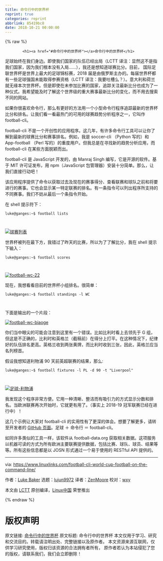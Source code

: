 ```yaml
---
title: 命令行中的世界杯
reprint: true
categories: reprint
abbrlink: 85419bc8
date: 2018-10-21 00:00:00
---
```


{% raw %}

            <h1><a href="#命令行中的世界杯"></a>命令行中的世界杯</h1>
<p>足球始终在我们身边。即使我们国家的队伍已经出局（LCTT 译注：显然这不是指我们国家，因为我们根本没有入局……），我还是想知道球赛比分。目前， 国际足联世界杯是世界上最大的足球锦标赛，2018 届是由俄罗斯主办的。每届世界杯都有一些足球强国未能取得参赛资格（LCTT 译注：我要吐槽么？）。意大利和荷兰就无缘本次世界杯。但是即使在未参加比赛的国家，追踪关注最新比分也成为了一种仪式。我希望能及时了解这个世界级的重大赛事最新比分的变化，而不用去搜索不同的网站。</p>
<p>如果你很喜欢命令行，那么有更好的方法用一个小型命令行程序追踪最新的世界杯比分和排名。让我们看一看最热门的可用的球赛趋势分析程序之一，它叫作 football-cli。</p>
<p>football-cli 不是一个开创性的应用程序。这几年，有许多命令行工具可以让你了解到最新的球赛比分和赛事排名。例如，我是 soccer-cli （Python 写的）和 App-football （Perl 写的）的重度用户。但我总是在寻找新的趋势分析应用，而 football-cli 在某些方面脱颖而出。</p>
<p>football-cli 是 JavaScript 开发的，由 Manraj Singh 编写，它是开源的软件。基于 MIT 许可证发布，用 npm（JavaScript 包管理器）安装十分简单。那么，让我们直接行动吧！</p>
<p>该应用程序提供了命令以获取过去及现在的赛事得分、查看联赛和球队之前和将要进行的赛事。它也会显示某一特定联赛的排名。有一条指令可以列出程序所支持的不同赛事。我们不妨从最后一个条指令开始。</p>
<p>在 shell 提示符下：</p>
<pre><code class="hljs elixir">luke<span class="hljs-variable">@ganges</span><span class="hljs-symbol">:~</span><span class="hljs-variable">$ </span>football lists

</code></pre><p><a href="https://camo.githubusercontent.com/77d70483050c079b9d9cd6035e8d7ca1cfc88cbc/68747470733a2f2f69322e77702e636f6d2f7777772e6c696e75786c696e6b732e636f6d2f77702d636f6e74656e742f75706c6f6164732f323031382f30362f666f6f7462616c6c2d6c697374732e706e673f726573697a653d3539352532433639362673736c3d31"><img src="https://p0.ssl.qhimg.com/t01c776e73e601ba899.png" alt="球赛列表"></a></p>
<p>世界杯被列在最下方，我错过了昨天的比赛，所以为了了解比分，我在 shell 提示下输入：</p>
<pre><code class="hljs elixir">luke<span class="hljs-variable">@ganges</span><span class="hljs-symbol">:~</span><span class="hljs-variable">$ </span>football scores

</code></pre><p><a href="https://camo.githubusercontent.com/325079f86a8c7097b0ea82c37a7d3ddf73f77d40/68747470733a2f2f69322e77702e636f6d2f7777772e6c696e75786c696e6b732e636f6d2f77702d636f6e74656e742f75706c6f6164732f323031382f30362f666f6f7462616c6c2d77632d32322e706e673f726573697a653d36333425324337352673736c3d31"><img src="https://p0.ssl.qhimg.com/t01d89557c7c2274a60.png" alt="football-wc-22"></a></p>
<p>现在，我想看看目前的世界杯小组排名。很简单：</p>
<pre><code class="hljs elixir">luke<span class="hljs-variable">@ganges</span><span class="hljs-symbol">:~</span><span class="hljs-variable">$ </span>football standings -l WC

</code></pre><p>下面是输出的一个片段：</p>
<p><a href="https://camo.githubusercontent.com/05f467417c81c19880350628693f8f6ced857f85/68747470733a2f2f69302e77702e636f6d2f7777772e6c696e75786c696e6b732e636f6d2f77702d636f6e74656e742f75706c6f6164732f323031382f30362f666f6f7462616c6c2d77632d7461626c652e706e673f726573697a653d3735302532433538312673736c3d31"><img src="https://p0.ssl.qhimg.com/t0140b1f0f2e1057d64.png" alt="football-wc-biaoge"></a></p>
<p>你们当中眼尖的可能会注意到这里有一个错误。比如比利时看上去领先于 G 组，但这是不正确的，比利时和英格兰（截稿前）在得分上打平。在这种情况下，纪律好的队伍排名更高。英格兰收到两张黄牌，而比利时收到三张，因此，英格兰应当名列榜首。</p>
<p>假设我想知道利物浦 90 天前英超联赛的结果，那么:</p>
<pre><code class="hljs elixir">luke<span class="hljs-variable">@ganges</span><span class="hljs-symbol">:~</span><span class="hljs-variable">$ </span>football fixtures -l PL -d <span class="hljs-number">90</span> -t <span class="hljs-string">"Liverpool"</span>

</code></pre><p><a href="https://camo.githubusercontent.com/87aabfd18c658c2b4ee389412d40cd086fffa6a7/68747470733a2f2f69312e77702e636f6d2f7777772e6c696e75786c696e6b732e636f6d2f77702d636f6e74656e742f75706c6f6164732f323031382f30362f666f6f7462616c6c2d4c69766572706f6f6c2e706e673f726573697a653d3734392532433133312673736c3d31"><img src="https://p0.ssl.qhimg.com/t019d819a503281ff31.png" alt="足球-利物浦"></a></p>
<p>我发现这个程序非常方便。它用一种清晰、整洁而有吸引力的方式显示分数和排名。当欧洲联赛再次开始时，它就更有用了。（事实上 2018-19 冠军联赛已经在进行中）！</p>
<p>这几个示例让大家对 football-cli 的实用性有了更深的体会。想要了解更多，请转至开发者的 <a href="https://github.com/ManrajGrover/football-cli">GitHub 页面</a>。足球 ＋ 命令行 ＝ football-cli。</p>
<p>如同许多类似的工具一样，该软件从 football-data.org 获取相关数据。这项服务以机器可读的方式为所有欧洲主要联赛提供数据，包括比赛、球队、球员、结果等等。所有这些信息都是以 JOSN 形式通过一个易于使用的 RESTful API 提供的。</p>
<hr>
<p>via: <a href="https://www.linuxlinks.com/football-cli-world-cup-football-on-the-command-line/">https://www.linuxlinks.com/football-cli-world-cup-football-on-the-command-line/</a></p>
<p>作者：<a href="https://www.linuxlinks.com/author/luke-baker/">Luke Baker</a> 选题：<a href="https://github.com/lujun9972">lujun9972</a> 译者：<a href="https://github.com/ZenMoore">ZenMoore</a> 校对：<a href="https://github.com/wxy">wxy</a></p>
<p>本文由 <a href="https://github.com/LCTT/TranslateProject">LCTT</a> 原创编译，<a href="https://linux.cn/">Linux中国</a> 荣誉推出</p>

          
{% endraw %}

# 版权声明
原文链接: [命令行中的世界杯](https://www.zcfy.cc/article/world-cup-football-on-the-command-line)
原文标题: 命令行中的世界杯
本文仅用于学习、研究和交流目的。转载请注明出处、完整链接以及原作者。
本文资源来源互联网，仅供学习研究使用，版权归该资源的合法拥有者所有，
原作者若认为本站侵犯了您的版权，请联系我们，我们会立即删除！
